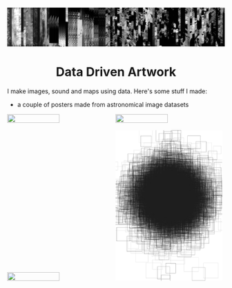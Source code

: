 ![](/banner.PNG)


<h1 align="center"> 
Data Driven Artwork
</h1>

I make images, sound and maps using data. Here's some stuff I made:

- a couple of posters made from astronomical image datasets

<img src="posterfinal.webp"  width="49%" height="20%"> <img src="sortgridnew.jpg"  width="49%" height="20%">

<img src="cloudeq.jpg"  width="49%" height="20%"> <img src="tarkos.png"  width="49%" height="20%">


